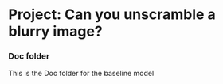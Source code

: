 # Project: Can you unscramble a blurry image? 

### Doc folder

This is the Doc folder for the baseline model